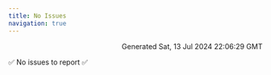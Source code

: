 ```yaml
---
title: No Issues
navigation: true
---
```


<p style="text-align:right;color:#cccs">
Generated Sat, 13 Jul 2024 22:06:29 GMT
</p>
<p>✅ No issues to report ✅</p>



